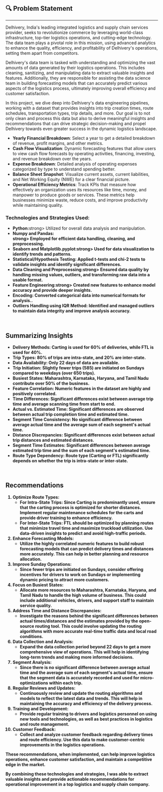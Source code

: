 <h2>🔍 Problem Statement</h2> 
<hr>
<pr></pr>Delhivery, India's leading integrated logistics and supply chain services provider, seeks to revolutionize commerce by leveraging world-class infrastructure, top-tier logistics operations, and cutting-edge technology. The data team plays a pivotal role in this mission, using advanced analytics to enhance the quality, efficiency, and profitability of Delhivery's operations, setting them apart from competitors.

Delhivery's data team is tasked with understanding and optimizing the vast amounts of data generated by their logistics operations. This includes cleaning, sanitizing, and manipulating data to extract valuable insights and features. Additionally, they are responsible for assisting the data science team in building forecasting models that can accurately predict various aspects of the logistics process, ultimately improving overall efficiency and customer satisfaction.

In this project, we dive deep into Delhivery's data engineering pipelines, working with a dataset that provides insights into trip creation times, route schedules, transportation types, trip details, and more. Our goal is to not only clean and process this data but also to derive meaningful insights and recommendations that can drive strategic decision-making and propel Delhivery towards even greater success in the dynamic logistics landscape.</pr>
<br>

<ul>
    <li><strong>Yearly Financial Breakdown</strong>: Select a year to get a detailed breakdown of revenue, profit margins, and other metrics.</li>
    <li><strong>Cash Flow Visualization</strong>: Dynamic forecasting features that allow users to view cash flow forecasts by operating activities, financing, investing, and revenue breakdown over the years.</li>
    <li><strong>Expense Breakdown</strong>: Detailed analysis of operating expenses categorized by type to understand spending better.</li>
    <li><strong>Balance Sheet Snapshot</strong>: Visualize current assets, current liabilities, and Net Working Equity (NWE) for a clear financial picture.</li>
    <li><strong>Operational Efficiency Metrics</strong>: Track KPIs that measure how effectively an organization uses its resources like time, money, and manpower to produce goods or services. These metrics help businesses minimize waste, reduce costs, and improve productivity while maintaining quality.</li>
</ul>
<h3>Technologies and Strategies Used:</h3> 
 <ul>
   <li><strong>Python:</strong>strong> Utilized for overall data analysis and manipulation.</li>
   <li><strong>Numpy and Pandas:</li>strong> Employed for efficient data handling, cleaning, and preprocessing.</li>
   <li><strong>Seaborn and Matplotlib.pyplot:</strong>strong> Used for data visualization to identify trends and patterns.</li>
   <li><strong>Statistical/Hypothesis Testing:</strong> Applied t-tests and chi-2 tests to validate insights and identify significant differences.</li>
   <li><strong>Data Cleaning and Preprocessing:</strong>strong> Ensured data quality by handling missing values, outliers, and transforming raw data into a usable format.</li>
   <li><strong>Feature Engineering:</strong>strong> Created new features to enhance model accuracy and provide deeper insights.</li>
     <li><strong>Encoding:</strong> Converted categorical data into numerical formats for analysis..</li>
     <li><strong>Outliers Handling using IQR Method:</strong> Identified and managed outliers to maintain data integrity and improve analysis accuracy.</li>
</ul>

<br>
<h2>Summarizing Insights</h2>
<ul>
  <li><strong>Delivery Methods:</strong> Carting is used for 60% of deliveries, while FTL is used for 40%.</li>
  <li><strong>Trip Types:</strong> 80% of trips are intra-state, and 20% are inter-state.</li>
  <li><strong>Data Availability:</strong> Only 22 days of data are available.</li>
  <li><strong>Trip Initiation:</strong> Slightly fewer trips (585) are initiated on Sundays compared to weekdays (over 650 trips).</li>
  <li><strong>Busiest States:</strong> Maharashtra, Karnataka, Haryana, and Tamil Nadu contribute over 50% of the business.</li>
  <li><strong>Feature Correlation:</strong> Numeric features in the dataset are highly and positively correlated.</li>
  <li><strong>Time Differences:</strong> Significant differences exist between average trip time and average scanning time from start to end.</li>
  <li><strong>Actual vs. Estimated Time:</strong> Significant differences are observed between actual trip completion time and estimated time.</li>
  <li><strong>Segment Time Consistency:</strong> No significant difference between average actual time and the average sum of each segment's actual time.</li>
  <li><strong>Distance Discrepancies:</strong> Significant differences exist between actual trip distances and estimated distances.</li>
  <li><strong>Segment Time Estimates:</strong> Significant differences between average estimated trip time and the sum of each segment's estimated time.</li>
  <li><strong>Route Type Dependency:</strong> Route type (Carting or FTL) significantly depends on whether the trip is intra-state or inter-state.</li>
</ul>
<br>
<h2>Recommendations</h2>
<ol>
  <li><strong>Optimize Route Types:</strong>
    <ul>
      <li><strong>For Intra-State Trips:</strong> Since Carting is predominantly used, ensure that the carting process is optimized for shorter distances. Implement regular maintenance schedules for the carts and provide driver training to enhance efficiency.</li>
      <li><strong>For Inter-State Trips:</strong> FTL should be optimized by planning routes that minimize travel time and maximize truckload utilization. Use data-driven insights to predict and avoid high-traffic periods.</li>
    </ul>
  </li>
  <li><strong>Enhance Forecasting Models:</strong>
    <ul>
      <li>Utilize the highly correlated numeric features to build robust forecasting models that can predict delivery times and distances more accurately. This can help in better planning and resource allocation.</li>
    </ul>
  </li>
  <li><strong>Improve Sunday Operations:</strong>
    <ul>
      <li>Since fewer trips are initiated on Sundays, consider offering incentives for drivers to work on Sundays or implementing dynamic pricing to attract more customers.</li>
    </ul>
  </li>
  <li><strong>Focus on Busiest States:</strong>
    <ul>
      <li>Allocate more resources to Maharashtra, Karnataka, Haryana, and Tamil Nadu to handle the high volume of business. This could include additional vehicles, drivers, and support staff to maintain service quality.</li>
    </ul>
  </li>
  <li><strong>Address Time and Distance Discrepancies:</strong>
    <ul>
      <li>Investigate the reasons behind the significant differences between actual times/distances and the estimates provided by the open-source routing tool. This could involve updating the routing algorithms with more accurate real-time traffic data and local road conditions.</li>
    </ul>
  </li>
  <li><strong>Data Collection and Analysis:</strong>
    <ul>
      <li>Expand the data collection period beyond 22 days to get a more comprehensive view of operations. This will help in identifying long-term trends and making more informed decisions.</li>
    </ul>
  </li>
  <li><strong>Segment Analysis:</strong>
    <ul>
      <li>Since there is no significant difference between average actual time and the average sum of each segment's actual time, ensure that the segment data is accurately recorded and used for micro-optimizations within each trip.</li>
    </ul>
  </li>
  <li><strong>Regular Reviews and Updates:</strong>
    <ul>
      <li>Continuously review and update the routing algorithms and models to reflect the latest data and trends. This will help in maintaining the accuracy and efficiency of the delivery process.</li>
    </ul>
  </li>
  <li><strong>Training and Development:</strong>
    <ul>
      <li>Provide regular training to drivers and logistics personnel on using new tools and technologies, as well as best practices in logistics and route management.</li>
    </ul>
  </li>
  <li><strong>Customer Feedback:</strong>
    <ul>
      <li>Collect and analyze customer feedback regarding delivery times and route efficiency. Use this data to make customer-centric improvements in the logistics operations.</li>
    </ul>
  </li>
</ol>
<p>These recommendations, when implemented, can help improve logistics operations, enhance customer satisfaction, and maintain a competitive edge in the market.</p>









By combining these technologies and strategies, I was able to extract valuable insights and provide actionable recommendations for operational improvement in a top logistics and supply chain company.
